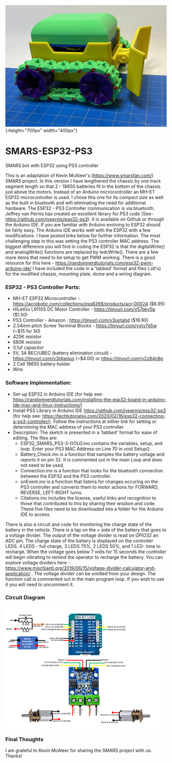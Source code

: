 ![pic two](https://github.com/jlmyra/SMARS-ESP32-PS3/blob/main/IMG_9174.jpeg){:height="700px" width="400px"}
# SMARS-ESP32-PS3
SMARS bot with ESP32 using PS3 controller

This is an adaptation of Kevin McAleer's (https://www.smarsfan.com/) SMARS project. In this version I have lengthened the chassis by one track segment length so that 2 - 18650 batteries fit in the bottom of the chassis just above the motors. Instead of an Arduino microcontroller an MH-ET ESP32 microcontroller is used. I chose this one for its compact size as well as the built in bluetooth and wifi eliminating the need for additional hardware. The ESP32 - PS3 Controller communication is via bluetooth. Jeffrey van Pernis has created an excellent library for PS3 code (See-https://github.com/jvpernis/esp32-ps3). It is available on Github or through the Arduino IDE.
If you are familiar with Arduino evolving to ESP32 should be fairly easy. The Arduino IDE works well with the ESP32 with a few modifications. I have posted links below for further information. The most challenging step in this was setting the PS3 controller MAC address. The biggest difference you will find in coding the ESP32 is that the digitalWrite() and analogWrite() functions are replaced by ledcWrite(). There are a few more items that need to be setup to get PWM working. There is a good resource for this here - https://randomnerdtutorials.com/esp32-pwm-arduino-ide/
I have included the code in a 'tabbed' format and files (.stl's) for the modified chassis, mounting plate, dome and a wiring diagram. 

### ESP32 - PS3 Controller Parts:
- MH-ET ESP32 Microcontroller - https://acrobotic.com/collections/esp8266/products/acr-00024 ($6.95)
- HiLetGo L9110S DC Motor Controller - https://tinyurl.com/y57pky5p ($1.50)
- PS3 Controller - Amazon : https://tinyurl.com/y3ootahd ($19.90)
- 2.54mm pitch Screw Terminal Blocks - https://tinyurl.com/yxtv7g5w (~$15 for 50)
- 425K resistor
- 680K resistor
- 0.1uf capacitor
- 5V, 3A BEC/UBEC (battery elimination circuit) - https://tinyurl.com/y3t4wqus (~$4.00) or https://tinyurl.com/y2z84n8p
- 2 Cell 18650 battery holder
- Wire

### Software Implementation:
- Set-up ESP32 in Arduino IDE (for help see: https://randomnerdtutorials.com/installing-the-esp32-board-in-arduino-ide-mac-and-linux-instructions/)
- Install PS3 Library in Arduino IDE https://github.com/jvpernis/esp32-ps3 (for help see: https://techtutorialsx.com/2020/02/16/esp32-connecting-a-ps3-controller/). Follow the instructions at either link for setting or determining the MAC address of your PS3 controller. 
- Description: The sketch is presented in a 'tabbed' format for ease of editing. The files are:
   - ESP32_SMARS_PS3-3-GOLD.ino contains the variables, setup, and loop. Enter your PS3 MAC Address on Line 70 in void Setup().
   - Battery_Check.ino is a function that samples the battery voltage and reports it on pin 32. It is commented out in the main Loop and does not need to be used.
   - Connection.ino is a function that looks for the bluetooth connection between the ESP32 and the PS3 controller.
   - onEvent.ino is a function that listens for changes occuring on the PS3 controller and converts them to motor actions for FORWARD, REVERSE, LEFT-RIGHT turns.
   - Citations.ino includes the license, useful links and recognition to those that contributed to this by sharing their wisdom and code.
These five files need to be downloaded into a folder for the Arduino IDE to access.
   
There is also a circuit and code for monitoring the charge state of the battery in the vehicle. There is a tap on the + side of the battery that goes to a voltage divider. The output of the voltage divider is read on GPIO32 an ADC pin. The charge state of the battery is displayed on the controller LEDS. 4 LEDS - full charge, 3 LEDS 75%, 2 LEDS 50%, and 1 LED- time to recharge. When the voltage goes below 7 volts for 15 seconds the controller will begin vibrating to remind the operator to recharge the battery. You can explore voltage dividers here - https://www.mischianti.org/2019/06/15/voltage-divider-calculator-and-application/ . The voltage divider can be omitted from your design. The function call is commented out in the main program loop. If you wish to use it you will need to uncomment it.

### Circuit Diagram

![pic one](https://github.com/jlmyra/SMARS-ESP32-PS3/blob/main/SMARS_ESP32_Wiring_Diagram.png)


   
### Final Thoughts
I am grateful to Kevin McAleer for sharing the SMARS project with us. Thanks!
